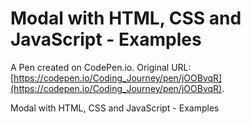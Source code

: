 # Modal with HTML, CSS and JavaScript - Examples

A Pen created on CodePen.io. Original URL: [https://codepen.io/Coding_Journey/pen/jOOBvqR](https://codepen.io/Coding_Journey/pen/jOOBvqR).

Modal with HTML, CSS and JavaScript - Examples